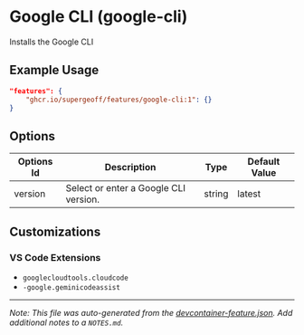 
# Google CLI (google-cli)

Installs the Google CLI

## Example Usage

```json
"features": {
    "ghcr.io/supergeoff/features/google-cli:1": {}
}
```

## Options

| Options Id | Description | Type | Default Value |
|-----|-----|-----|-----|
| version | Select or enter a Google CLI version. | string | latest |

## Customizations

### VS Code Extensions

- `googlecloudtools.cloudcode`
- `-google.geminicodeassist`



---

_Note: This file was auto-generated from the [devcontainer-feature.json](https://github.com/supergeoff/features/blob/main/src/google-cli/devcontainer-feature.json).  Add additional notes to a `NOTES.md`._
